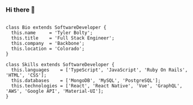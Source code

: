 ### Hi there 👋

```import SoftwareDeveloper from 'tyler-bolty';

class Bio extends SoftwareDeveloper {
  this.name     = 'Tyler Bolty';
  this.title    = 'Full Stack Engineer';
  this.company  = 'Backbone';
  this.location = 'Colorado';
}

class Skills extends SoftwareDeveloper {
  this.languages    = ['TypeScript', 'JavaScript', 'Ruby On Rails', 'HTML', 'CSS'];
  this.databases    = ['MongoDB', 'MySQL', 'PostgreSQL'];
  this.technologies = ['React', 'React Native', 'Vue', 'GraphQL', 'AWS', 'Google API', 'Material-UI'];
}

```
<!--
**starbjornx/starbjornx** is a ✨ _special_ ✨ repository because its `README.md` (this file) appears on your GitHub profile.

Here are some ideas to get you started:

- 🔭 I’m currently working on ...
- 🌱 I’m currently learning ...
- 👯 I’m looking to collaborate on ...
- 🤔 I’m looking for help with ...
- 💬 Ask me about ...
- 📫 How to reach me: ...
- 😄 Pronouns: ...
- ⚡ Fun fact: ...
-->
